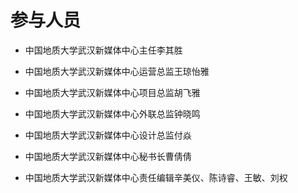 # 参与人员

* 中国地质大学武汉新媒体中心主任李其胜

* 中国地质大学武汉新媒体中心运营总监王琼怡雅

* 中国地质大学武汉新媒体中心项目总监胡飞雅

* 中国地质大学武汉新媒体中心外联总监钟晓鸣

* 中国地质大学武汉新媒体中心设计总监付焱

* 中国地质大学武汉新媒体中心秘书长曹倩倩

* 中国地质大学武汉新媒体中心责任编辑辛美仪、陈诗睿、王敏、刘权
